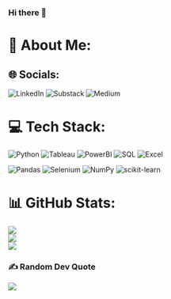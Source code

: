### Hi there 👋
# 💫 About Me:



## 🌐 Socials:
![LinkedIn](https://img.shields.io/badge/LinkedIn-0A66C2.svg?style=for-the-badge&logo=LinkedIn&logoColor=white/https://www.linkedin.com/in/akankshashinde1042/)
![Substack](https://img.shields.io/badge/Substack-%23006f5c.svg?style=for-the-badge&logo=substack&logoColor=FF6719)
 ![Medium](https://img.shields.io/badge/Medium-12100E?style=for-the-badge&logo=medium&logoColor=white)
# 💻 Tech Stack:
![Python](https://img.shields.io/badge/Python-3776AB.svg?style=for-the-badge&logo=Python&logoColor=white)
![Tableau](https://img.shields.io/badge/Tableau-E97627.svg?style=for-the-badge&logo=Tableau&logoColor=white)
![PowerBI](https://img.shields.io/badge/Power%20BI-F2C811.svg?style=for-the-badge&logo=Power-BI&logoColor=black)
![SQL](https://img.shields.io/badge/MySQL-4479A1.svg?style=for-the-badge&logo=MySQL&logoColor=white)
![Excel]( https://img.shields.io/badge/Microsoft%20Excel-217346.svg?style=for-the-badge&logo=Microsoft-Excel&logoColor=white)

![Pandas](https://img.shields.io/badge/pandas-150458.svg?style=for-the-badge&logo=pandas&logoColor=white)
 ![Selenium](https://img.shields.io/badge/Selenium-43B02A.svg?style=for-the-badge&logo=Selenium&logoColor=white)
 ![NumPy](https://img.shields.io/badge/NumPy-013243.svg?style=for-the-badge&logo=NumPy&logoColor=white)
 ![scikit-learn](https://img.shields.io/badge/scikitlearn-F7931E.svg?style=for-the-badge&logo=scikit-learn&logoColor=white)

 # 📊 GitHub Stats:
![](https://github-readme-stats.vercel.app/api?username=akanksha1042&theme=blue-green&hide_border=false&include_all_commits=false&count_private=false)<br/>
![](https://github-readme-streak-stats.herokuapp.com/?user=akanksha1042&theme=blue-green&hide_border=false)<br/>
![](https://github-readme-stats.vercel.app/api/top-langs/?username=akanksha1042&theme=blue-green&hide_border=false&include_all_commits=false&count_private=false&layout=compact)



### ✍️ Random Dev Quote
![](https://quotes-github-readme.vercel.app/api?type=horizontal&theme=radical)




